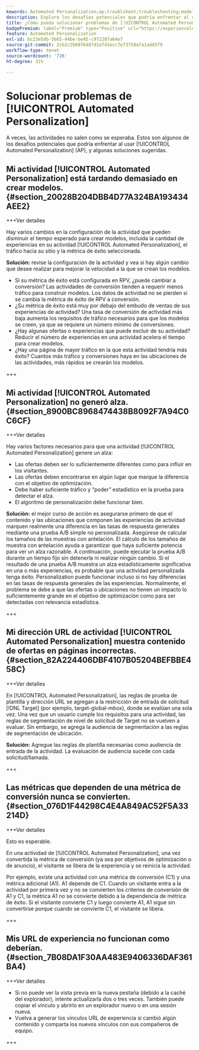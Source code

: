 ```yaml
---
kewords: Automated Personalization;ap;troublshoot;troubleshooting;model;lift
description: Explore los desafíos potenciales que podría enfrentar al usar actividades de [!UICONTROL Automated Personalization] (AP) en Adobe Target, junto con las soluciones sugeridas.
title: ¿Cómo puedo solucionar problemas de [!UICONTROL Automated Personalization] actividades?
badgePremium: label="Premium" type="Positive" url="https://experienceleague.adobe.com/docs/target/using/introduction/intro.html?lang=en#premium newtab=true" tooltip="Consulte qué se incluye en Target Premium."
feature: Automated Personalization
exl-id: bc23e5db-5b65-44be-be45-c972287a64e7
source-git-commit: 2cb2c2b68f6487d1af41ecc7e73750afa1ad85f9
workflow-type: tm+mt
source-wordcount: '726'
ht-degree: 31%

---
```


# Solucionar problemas de [!UICONTROL Automated Personalization]

A veces, las actividades no salen como se esperaba. Estos son algunos de los desafíos potenciales que podría enfrentar al usar [!UICONTROL Automated Personalization] (AP), y algunas soluciones sugeridas.

## Mi actividad [!UICONTROL Automated Personalization] está tardando demasiado en crear modelos. {#section_20028B204DBB4D77A324BA193434AEE2}

+++Ver detalles

Hay varios cambios en la configuración de la actividad que pueden disminuir el tiempo esperado para crear modelos, incluida la cantidad de experiencias en su actividad [!UICONTROL Automated Personalization], el tráfico hacia su sitio y la métrica de éxito seleccionada.

**Solución:** revise la configuración de la actividad y vea si hay algún cambio que desee realizar para mejorar la velocidad a la que se crean los modelos.

* Si su métrica de éxito está configurada en RPV, ¿puede cambiar a conversión? Las actividades de conversión tienden a requerir menos tráfico para construir modelos. Los datos de actividad no se pierden si se cambia la métrica de éxito de RPV a conversión.
* ¿Su métrica de éxito está muy por debajo del embudo de ventas de sus experiencias de actividad? Una tasa de conversión de actividad más baja aumenta los requisitos de tráfico necesarios para que los modelos se creen, ya que se requiere un número mínimo de conversiones.
* ¿Hay algunas ofertas o experiencias que puede excluir de su actividad? Reducir el número de experiencias en una actividad acelera el tiempo para crear modelos.
* ¿Hay una página de mayor tráfico en la que esta actividad tendría más éxito? Cuantos más tráfico y conversiones haya en las ubicaciones de las actividades, más rápidos se crearán los modelos.

+++

## Mi actividad [!UICONTROL Automated Personalization] no generó alza. {#section_8900BC8968474438B8092F7A94C0C6CF}

+++Ver detalles

Hay varios factores necesarios para que una actividad [!UICONTROL Automated Personalization] genere un alza:

* Las ofertas deben ser lo suficientemente diferentes como para influir en los visitantes.
* Las ofertas deben encontrarse en algún lugar que marque la diferencia con el objetivo de optimización.
* Debe haber suficiente tráfico y “poder” estadístico en la prueba para detectar el alza.
* El algoritmo de personalización debe funcionar bien.

**Solución:** el mejor curso de acción es asegurarse primero de que el contenido y las ubicaciones que componen las experiencias de actividad marquen realmente una diferencia en las tasas de respuesta generales mediante una prueba A/B simple no personalizada. Asegúrese de calcular los tamaños de las muestras con antelación. El cálculo de los tamaños de muestra con antelación ayuda a garantizar que haya suficiente potencia para ver un alza razonable. A continuación, puede ejecutar la prueba A/B durante un tiempo fijo sin detenerla ni realizar ningún cambio. Si el resultado de una prueba A/B muestra un alza estadísticamente significativa en una o más experiencias, es probable que una actividad personalizada tenga éxito. Personalization puede funcionar incluso si no hay diferencias en las tasas de respuesta generales de las experiencias. Normalmente, el problema se debe a que las ofertas o ubicaciones no tienen un impacto lo suficientemente grande en el objetivo de optimización como para ser detectadas con relevancia estadística.

+++

## Mi dirección URL de actividad [!UICONTROL Automated Personalization] muestra contenido de ofertas en páginas incorrectas. {#section_82A224406DBF4107B05204BEFBBE458C}

+++Ver detalles

En [!UICONTROL Automated Personalization], las reglas de prueba de plantilla y dirección URL se agregan a la restricción de entrada de solicitud [!DNL Target] (por ejemplo, target-global-mbox), donde se evalúan una sola vez. Una vez que un usuario cumple los requisitos para una actividad, las reglas de segmentación de nivel de solicitud de Target no se vuelven a evaluar. Sin embargo, se agrega la audiencia de segmentación a las reglas de segmentación de ubicación.

**Solución:** Agregue las reglas de plantilla necesarias como audiencia de entrada de la actividad. La evaluación de audiencia sucede con cada solicitud/llamada.

+++

## Las métricas que dependen de una métrica de conversión nunca se convierten. {#section_076D1F44298C4E4A849AC52F5A33214D}

+++Ver detalles

Esto es esperable.

En una actividad de [!UICONTROL Automated Personalization], una vez convertida la métrica de conversión (ya sea por objetivos de optimización o de anuncio), el visitante se libera de la experiencia y se reinicia la actividad.

Por ejemplo, existe una actividad con una métrica de conversión (C1) y una métrica adicional (A1). A1 depende de C1. Cuando un visitante entra a la actividad por primera vez y no se convierten los criterios de conversión de A1 y C1, la métrica A1 no se convierte debido a la dependencia de métrica de éxito. Si el visitante convierte C1 y luego convierte A1, A1 sigue sin convertirse porque cuando se convierte C1, el visitante se libera.

+++

## Mis URL de experiencia no funcionan como deberían.   {#section_7B08DA1F30AA483E9406336DAF361BA4}

+++Ver detalles

* Si no puede ver la vista previa en la nueva pestaña (debido a la caché del explorador), intente actualizarla dos o tres veces. También puede copiar el vínculo y abrirlo en un explorador nuevo o en una sesión nueva.
* Vuelva a generar los vínculos URL de experiencia si cambió algún contenido y comparta los nuevos vínculos con sus compañeros de equipo.

+++
